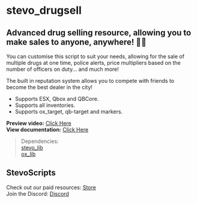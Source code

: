 # stevo_drugsell
## Advanced drug selling resource, allowing you to make sales to anyone, anywhere! 💊💵

You can customise this script to suit your needs, allowing for the sale of multiple drugs at one time, police alerts, price multipliers based on the number of officers on duty... and much more!

The built in reputation system allows you to compete with friends to become the best dealer in the city!

- Supports ESX, Qbox and QBCore.
- Supports all inventories.
- Supports ox_target, qb-target and markers.

**Preview video:** [Click Here](https://youtu.be/nmMr3Y0QKXw?si=MklbySZP72auRfhR)
<br>
**View documentation:** [Click Here](https://docs.stevoscripts.com/free-scripts/stevo_drugsell)

> Dependencies:
> <br>
> [stevo_lib](https://github.com/stevoscriptsteam/stevo_lib)
> <br>
> [ox_lib](https://github.com/overextended/ox_lib)

## StevoScripts
Check out our paid resources: [Store](https://store.stevoscripts.com/)
<br>
Join the Discord: [Discord](https://discord.gg/stevoscripts)
